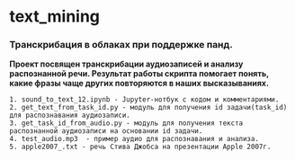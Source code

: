 # text_mining
### Транскрибация в облаках при поддержке панд.

**Проект посвящен транскрибации аудиозаписей и анализу распознанной речи. 
Результат работы скрипта помогает понять, какие фразы чаще других повторяются в наших высказываниях.**

```
1. sound_to_text_12.ipynb - Jupyter-нотбук с кодом и комментариями.
2. get_text_from_task_id.py - модуль для получения id задачи(task_id) для распознавания аудиозаписи.
3. get_task_id_from_audio.py - модуль для получения текста распознанной аудиозаписи на основании id задачи.
4. test_audio.mp3  - пример аудио для распознавания и анализа.
5. apple2007_.txt - речь Стива Джобса на презентации Apple 2007г.

```
